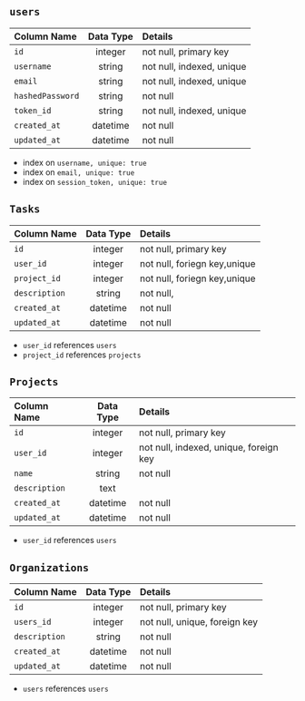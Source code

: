 ## `users`
| Column Name     | Data Type | Details                   |
|:-----------------|:-----------:|:----------------------|
| `id`              | integer   | not null, primary key     |
| `username`        | string    | not null, indexed, unique |
| `email`           | string    | not null, indexed, unique |
| `hashedPassword`  | string    | not null                  |
| `token_id`        | string    | not null, indexed, unique |
| `created_at`      | datetime  | not null                  |
| `updated_at`      | datetime  | not null                  |
* index on `username, unique: true`
* index on `email, unique: true`
* index on `session_token, unique: true`

## `Tasks`
| Column Name     | Data Type | Details                   |
|:-----------------|:-----------:|:-----------------------|
| `id`              | integer   | not null, primary key     |
| `user_id`         | integer   | not null, foriegn key,unique|
| `project_id`      | integer   | not null, foriegn key,unique|
| `description`     | string    | not null,                 |
| `created_at`      | datetime  | not null                  |
| `updated_at`      | datetime  | not null                  |
* `user_id` references `users`
* `project_id` references `projects`

## `Projects`
| Column Name     | Data Type | Details                        |
|:-----------------|:-----------:|:---------------------------|
| `id`              | integer   | not null, primary key          |
| `user_id`         | integer   | not null, indexed, unique, foreign key|
| `name`            | string   | not null                       |
| `description`     | text      |                                |
| `created_at`      | datetime  | not null                       |
| `updated_at`      | datetime  | not null                       |
* `user_id` references `users`


## `Organizations`
| Column Name     | Data Type | Details                                |
|:-----------------|:-----------:|:-----------------------------------|
| `id`              | integer   | not null, primary key                  |
| `users_id`        | integer   | not null, unique, foreign key          |
| `description`     | string    | not null                               |
| `created_at`      | datetime  | not null                               |
| `updated_at`      | datetime  | not null                               |
* `users` references `users`
